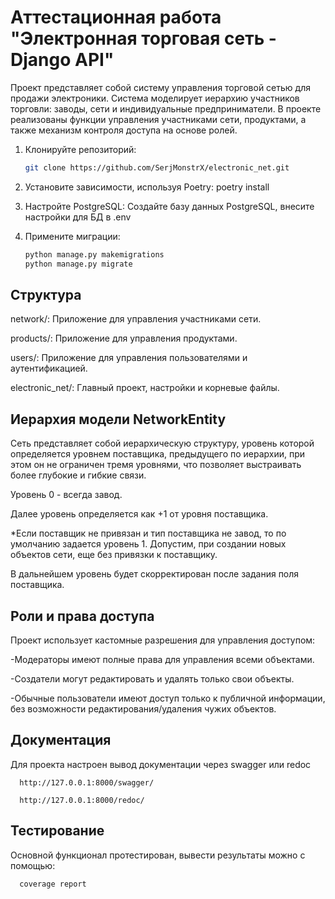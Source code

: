 # Аттестационная работа "Электронная торговая сеть - Django API"

Проект представляет собой систему управления торговой сетью для продажи электроники. 
Система моделирует иерархию участников торговли: заводы, сети и индивидуальные предприниматели. 
В проекте реализованы функции управления участниками сети, продуктами, а также механизм контроля 
доступа на основе ролей.

1. Клонируйте репозиторий:

    ```bash
    git clone https://github.com/SerjMonstrX/electronic_net.git
    ```
2. Установите зависимости, используя Poetry:
       poetry install

3. Настройте PostgreSQL:
Создайте базу данных PostgreSQL, внесите настройки для БД в .env

4. Примените миграции:
    ```bash
    python manage.py makemigrations
    python manage.py migrate

## Структура


network/: Приложение для управления участниками сети. 

products/: Приложение для управления продуктами.

users/: Приложение для управления пользователями и аутентификацией.

electronic_net/: Главный проект, настройки и корневые файлы.


## Иерархия модели NetworkEntity
Сеть представляет собой иерархическую структуру, уровень которой определяется
уровнем поставщика, предыдущего по иерархии, при этом он не ограничен тремя уровнями,
что позволяет выстраивать более глубокие и гибкие связи.

Уровень 0 - всегда завод.

Далее уровень определяется как +1 от уровня поставщика.

*Если поставщик не привязан и тип поставщика не завод, то по умолчанию задается уровень 1.
Допустим, при создании новых объектов сети, еще без привязки к поставщику.

В дальнейшем уровень будет скорректирован после задания поля поставщика.



## Роли и права доступа
Проект использует кастомные разрешения для управления доступом:

-Модераторы имеют полные права для управления всеми объектами.

-Создатели могут редактировать и удалять только свои объекты.

-Обычные пользователи имеют доступ только к публичной информации, без возможности редактирования/удаления чужих объектов.

## Документация
Для проекта настроен вывод документации через swagger или redoc

      http://127.0.0.1:8000/swagger/

      http://127.0.0.1:8000/redoc/

## Тестирование
Основной функционал протестирован, вывести результаты можно с помощью:

      coverage report


